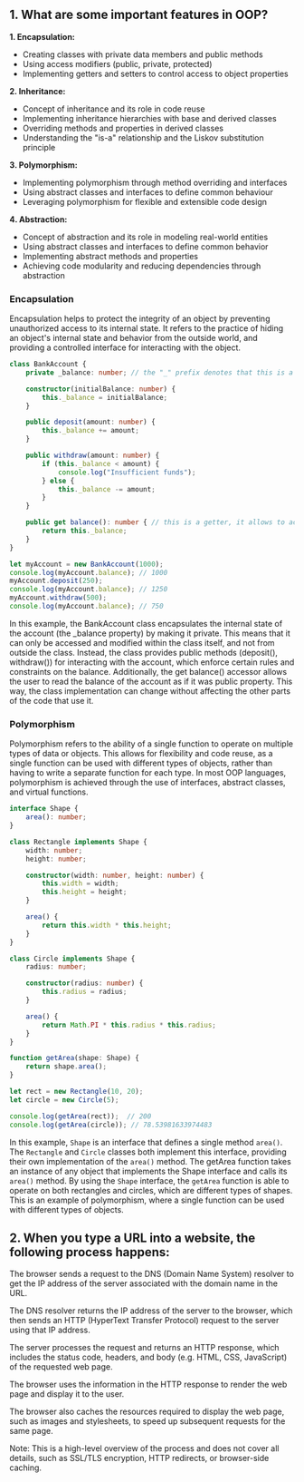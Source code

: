 ## 1. What are some important features in OOP?

**1️. Encapsulation:**
- Creating classes with private data members and public methods
- Using access modifiers (public, private, protected)
- Implementing getters and setters to control access to object properties

**2️. Inheritance:**
- Concept of inheritance and its role in code reuse
- Implementing inheritance hierarchies with base and derived classes
- Overriding methods and properties in derived classes
- Understanding the "is-a" relationship and the Liskov substitution principle

**3️. Polymorphism:**
- Implementing polymorphism through method overriding and interfaces
- Using abstract classes and interfaces to define common behaviour
- Leveraging polymorphism for flexible and extensible code design

**4️. Abstraction:**
- Concept of abstraction and its role in modeling real-world entities
- Using abstract classes and interfaces to define common behavior
- Implementing abstract methods and properties
- Achieving code modularity and reducing dependencies through abstraction

### Encapsulation
Encapsulation helps to protect the integrity of an object by preventing unauthorized access to its internal state. It refers to the practice of hiding an object's internal state and behavior from the outside world, and providing a controlled interface for interacting with the object.

```ts
class BankAccount {
    private _balance: number; // the "_" prefix denotes that this is a private property

    constructor(initialBalance: number) {
        this._balance = initialBalance;
    }

    public deposit(amount: number) {
        this._balance += amount;
    }

    public withdraw(amount: number) {
        if (this._balance < amount) {
            console.log("Insufficient funds");
        } else {
            this._balance -= amount;
        }
    }

    public get balance(): number { // this is a getter, it allows to access the private property as if it was public
        return this._balance;
    }
}

let myAccount = new BankAccount(1000);
console.log(myAccount.balance); // 1000
myAccount.deposit(250);
console.log(myAccount.balance); // 1250
myAccount.withdraw(500);
console.log(myAccount.balance); // 750
```
In this example, the BankAccount class encapsulates the internal state of the account (the _balance property) by making it private. This means that it can only be accessed and modified within the class itself, and not from outside the class. Instead, the class provides public methods (deposit(), withdraw()) for interacting with the account, which enforce certain rules and constraints on the balance. Additionally, the get balance() accessor allows the user to read the balance of the account as if it was public property.
This way, the class implementation can change without affecting the other parts of the code that use it.


### Polymorphism
Polymorphism refers to the ability of a single function to operate on multiple types of data or objects. This allows for flexibility and code reuse, as a single function can be used with different types of objects, rather than having to write a separate function for each type. In most OOP languages, polymorphism is achieved through the use of interfaces, abstract classes, and virtual functions.

```ts
interface Shape {
    area(): number;
}

class Rectangle implements Shape {
    width: number;
    height: number;

    constructor(width: number, height: number) {
        this.width = width;
        this.height = height;
    }

    area() {
        return this.width * this.height;
    }
}

class Circle implements Shape {
    radius: number;

    constructor(radius: number) {
        this.radius = radius;
    }

    area() {
        return Math.PI * this.radius * this.radius;
    }
}

function getArea(shape: Shape) {
    return shape.area();
}

let rect = new Rectangle(10, 20);
let circle = new Circle(5);

console.log(getArea(rect));  // 200
console.log(getArea(circle)); // 78.53981633974483

```

In this example, `Shape` is an interface that defines a single method `area()`. The `Rectangle` and `Circle` classes both implement this interface, providing their own implementation of the `area()` method. The getArea function takes an instance of any object that implements the Shape interface and calls its `area()` method. By using the `Shape` interface, the `getArea` function is able to operate on both rectangles and circles, which are different types of shapes. This is an example of polymorphism, where a single function can be used with different types of objects.


## 2. When you type a URL into a website, the following process happens:

The browser sends a request to the DNS (Domain Name System) resolver to get the IP address of the server associated with the domain name in the URL.

The DNS resolver returns the IP address of the server to the browser, which then sends an HTTP (HyperText Transfer Protocol) request to the server using that IP address.

The server processes the request and returns an HTTP response, which includes the status code, headers, and body (e.g. HTML, CSS, JavaScript) of the requested web page.

The browser uses the information in the HTTP response to render the web page and display it to the user.

The browser also caches the resources required to display the web page, such as images and stylesheets, to speed up subsequent requests for the same page.

Note: This is a high-level overview of the process and does not cover all details, such as SSL/TLS encryption, HTTP redirects, or browser-side caching.
